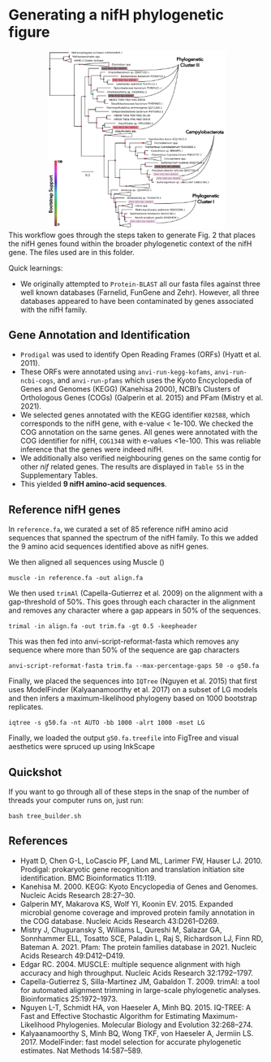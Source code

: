 # Generating a nifH phylogenetic figure
<div style="text-align: center;">
<img src='./nifHTree.png' width=350>
</div>
This workflow goes through the steps taken to generate Fig. 2 that places the nifH genes found within the broader phylogenetic context of the nifH gene. The files used are in this folder. 

Quick learnings:
- We originally attempted to `Protein-BLAST` all our fasta files against three well known databases (Farnelid, FunGene and Zehr). However, all three databases appeared to have been contaminated by genes associated with the nifH family.

## Gene Annotation and Identification
- `Prodigal` was used to identify Open Reading Frames (ORFs) (Hyatt et al. 2011). 
- These ORFs were annotated using `anvi-run-kegg-kofams`, `anvi-run-ncbi-cogs`, and `anvi-run-pfams` which uses the Kyoto Encyclopedia of Genes and Genomes (KEGG) (Kanehisa 2000), NCBI’s Clusters of Orthologous Genes (COGs) (Galperin et al. 2015) and PFam (Mistry et al. 2021). 
- We selected genes annotated with the KEGG identifier `K02588`, which corresponds to the nifH gene, with e-value < 1e-100. We checked the COG annotation on the same genes. All genes were annotated with the COG identifier for nifH, `COG1348` with e-values <1e-100. This was reliable inference that the genes were indeed nifH. 
- We additionally also verified neighbouring genes on the same contig for other <i>nif</i> related genes. The results are displayed in `Table S5` in the Supplementary Tables.
- This yielded <b>9 nifH amino-acid sequences</b>.

## Reference nifH genes
In `reference.fa`, we curated a set of 85 reference nifH amino acid sequences that spanned the spectrum of the nifH family. To this we added the 9 amino acid sequences identified above as nifH genes.

We then aligned all sequences using Muscle ()
```
muscle -in reference.fa -out align.fa
```

We then used `trimAl` (Capella-Gutierrez et al. 2009) on the alignment with a gap-threshold of 50%. This goes through each character in the alignment and removes any character where a gap appears in 50% of the sequences.
```
trimal -in align.fa -out trim.fa -gt 0.5 -keepheader
```

This was then fed into anvi-script-reformat-fasta which removes any sequence where more than 50% of the sequence are gap characters
```
anvi-script-reformat-fasta trim.fa --max-percentage-gaps 50 -o g50.fa
```

Finally, we placed the sequences into `IQTree` (Nguyen et al. 2015) that first uses ModelFinder (Kalyaanamoorthy et al. 2017) on a subset of LG models and then infers a maximum-likelihood phylogeny based on 1000 bootstrap replicates.
```
iqtree -s g50.fa -nt AUTO -bb 1000 -alrt 1000 -mset LG
```

Finally, we loaded the output `g50.fa.treefile` into FigTree and visual aesthetics were spruced up using InkScape

## Quickshot
If you want to go through all of these steps in the snap of the number of threads your computer runs on, just run:
```
bash tree_builder.sh
```

## References
- Hyatt D, Chen G-L, LoCascio PF, Land ML, Larimer FW, Hauser LJ. 2010. Prodigal: prokaryotic gene recognition and translation initiation site identification. BMC Bioinformatics 11:119.
- Kanehisa M. 2000. KEGG: Kyoto Encyclopedia of Genes and Genomes. Nucleic Acids Research 28:27–30.
- Galperin MY, Makarova KS, Wolf YI, Koonin EV. 2015. Expanded microbial genome coverage and improved protein family annotation in the COG database. Nucleic Acids Research 43:D261–D269.
- Mistry J, Chuguransky S, Williams L, Qureshi M, Salazar GA, Sonnhammer ELL, Tosatto SCE, Paladin L, Raj S, Richardson LJ, Finn RD, Bateman A. 2021. Pfam: The protein families database in 2021. Nucleic Acids Research 49:D412–D419.
- Edgar RC. 2004. MUSCLE: multiple sequence alignment with high accuracy and high throughput. Nucleic Acids Research 32:1792–1797.
- Capella-Gutierrez S, Silla-Martinez JM, Gabaldon T. 2009. trimAl: a tool for automated alignment trimming in large-scale phylogenetic analyses. Bioinformatics 25:1972–1973.
- Nguyen L-T, Schmidt HA, von Haeseler A, Minh BQ. 2015. IQ-TREE: A Fast and Effective Stochastic Algorithm for Estimating Maximum-Likelihood Phylogenies. Molecular Biology and Evolution 32:268–274.
- Kalyaanamoorthy S, Minh BQ, Wong TKF, von Haeseler A, Jermiin LS. 2017. ModelFinder: fast model selection for accurate phylogenetic estimates. Nat Methods 14:587–589.

